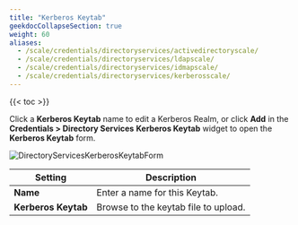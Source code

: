 ```yaml
---
title: "Kerberos Keytab"
geekdocCollapseSection: true
weight: 60
aliases:
  - /scale/credentials/directoryservices/activedirectoryscale/
  - /scale/credentials/directoryservices/ldapscale/
  - /scale/credentials/directoryservices/idmapscale/
  - /scale/credentials/directoryservices/kerberosscale/
---
```


{{< toc >}}

Click a **Kerberos Keytab** name to edit a Kerberos Realm, or click **Add** in the **Credentials > Directory Services** **Kerberos Keytab** widget to open the **Kerberos Keytab** form.

![DirectoryServicesKerberosKeytabForm](/images/SCALE/22.02/DirectoryServicesKerberosKeytabForm.png "Kerberos Keytab Form")

| Setting | Description |
|---------|-------|
| **Name** | Enter a name for this Keytab. |
| **Kerberos Keytab** | Browse to the keytab file to upload. |